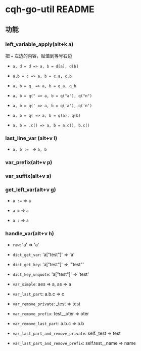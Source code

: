 # cqh-go-util README


## 功能

### left_variable_apply(alt+k a)

把 `=` 左边的内容，赋值到等号右边


* `a, d = d => a, b = d[a], d[b]`

* `a,b = c => a, b = c.a, c.b`

* `a, b = q_ => a, b = q_a, q_b`

* `a, b = q(" => a, b = q("a"), q("n")`

* `a, b = q(' => a, b = q('a'), q('n')`

* `a, b = q( => a, b = q(a), q(b)`

* `a, b = .c() => a, b = a.c(), b.c()`


### last_line_var (alt+v l)

* `a, b := ` => `a, b`


### var_prefix(alt+v p)


### var_suffix(alt+v s)

### get_left_var(alt+v g)

* `a :=` => `a`

* `a =` => `a`

* `a :` => `a`


### handle_var(alt+v h)


* `raw`:  'a' => 'a'

* `dict_get_var`:  'a["test"]' => 'a'

* `dict_get_key`: 'a["test"]' => '"test"'

* `dict_key_unquote`: 'a["test"]' => 'test'


* `var_simple`: aes => a, as => a

* `var_last_part`: a.b.c => c

* `var_remove_private`: _test => test

* `var_remove_prefix`: test__oter => oter

* `var_remove_last_part`: a.b.c => a.b

* `var_last_part_and_remove_private`: self._test => test

* `var_last_part_and_remove_prefix`: self.test__name => name



    


